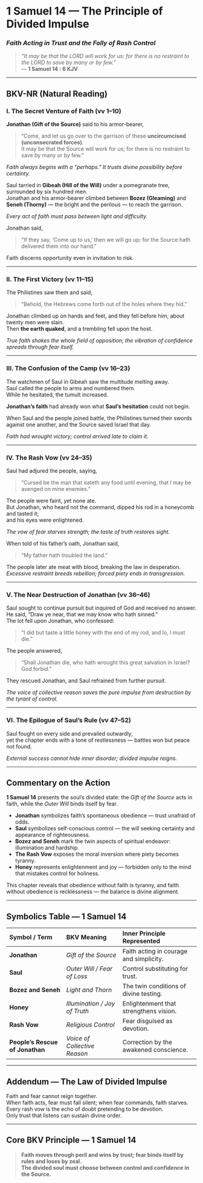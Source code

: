# 1 Samuel 14 — The Principle of Divided Impulse
### *Faith Acting in Trust and the Folly of Rash Control*

> _“It may be that the LORD will work for us: for there is no restraint to the LORD to save by many or by few.”_  
> — **1 Samuel 14 : 6 KJV**

---

## **BKV-NR (Natural Reading)**

### **I. The Secret Venture of Faith (vv 1–10)**  

**Jonathan (Gift of the Source)** said to his armor-bearer,  
> “Come, and let us go over to the garrison of these **uncircumcised (unconsecrated forces)**.  
> It may be that the Source will work for us; for there is no restraint to save by many or by few.”  

*Faith always begins with a “perhaps.”  It trusts divine possibility before certainty.*  

Saul tarried in **Gibeah (Hill of the Will)** under a pomegranate tree, surrounded by six hundred men.  
Jonathan and his armor-bearer climbed between **Bozez (Gleaming)** and **Seneh (Thorny)** — the bright and the perilous — to reach the garrison.  

*Every act of faith must pass between light and difficulty.*

Jonathan said,  
> “If they say, ‘Come up to us,’ then we will go up: for the Source hath delivered them into our hand.”  

Faith discerns opportunity even in invitation to risk.

---

### **II. The First Victory (vv 11–15)**  

The Philistines saw them and said,  
> “Behold, the Hebrews come forth out of the holes where they hid.”  

Jonathan climbed up on hands and feet, and they fell before him; about twenty men were slain.  
Then **the earth quaked**, and a trembling fell upon the host.  

*True faith shakes the whole field of opposition; the vibration of confidence spreads through fear itself.*

---

### **III. The Confusion of the Camp (vv 16–23)**  

The watchmen of Saul in Gibeah saw the multitude melting away.  
Saul called the people to arms and numbered them.  
While he hesitated, the tumult increased.  

**Jonathan’s faith** had already won what **Saul’s hesitation** could not begin.  

When Saul and the people joined battle, the Philistines turned their swords against one another, and the Source saved Israel that day.  

*Faith had wrought victory; control arrived late to claim it.*

---

### **IV. The Rash Vow (vv 24–35)**  

Saul had adjured the people, saying,  
> “Cursed be the man that eateth any food until evening, that I may be avenged on mine enemies.”  

The people were faint, yet none ate.  
But Jonathan, who heard not the command, dipped his rod in a honeycomb and tasted it;  
and his eyes were enlightened.  

*The vow of fear starves strength; the taste of truth restores sight.*  

When told of his father’s oath, Jonathan said,  
> “My father hath troubled the land.”  

The people later ate meat with blood, breaking the law in desperation.  
*Excessive restraint breeds rebellion; forced piety ends in transgression.*

---

### **V. The Near Destruction of Jonathan (vv 36–46)**  

Saul sought to continue pursuit but inquired of God and received no answer.  
He said, “Draw ye near, that we may know who hath sinned.”  
The lot fell upon Jonathan, who confessed:  
> “I did but taste a little honey with the end of my rod, and lo, I must die.”  

The people answered,  
> “Shall Jonathan die, who hath wrought this great salvation in Israel? God forbid.”  

They rescued Jonathan, and Saul refrained from further pursuit.  

*The voice of collective reason saves the pure impulse from destruction by the tyrant of control.*

---

### **VI. The Epilogue of Saul’s Rule (vv 47–52)**  

Saul fought on every side and prevailed outwardly,  
yet the chapter ends with a tone of restlessness — battles won but peace not found.  

*External success cannot hide inner disorder; divided impulse reigns.*

---

## **Commentary on the Action**

**1 Samuel 14** presents the soul’s divided state: the *Gift of the Source* acts in faith, while the *Outer Will* binds itself by fear.

- **Jonathan** symbolizes faith’s spontaneous obedience — trust unafraid of odds.  
- **Saul** symbolizes self-conscious control — the will seeking certainty and appearance of righteousness.  
- **Bozez and Seneh** mark the twin aspects of spiritual endeavor: illumination and hardship.  
- **The Rash Vow** exposes the moral inversion where piety becomes tyranny.  
- **Honey** represents enlightenment and joy — forbidden only to the mind that mistakes control for holiness.  

This chapter reveals that obedience without faith is tyranny, and faith without obedience is recklessness — the balance is divine alignment.

---

## **Symbolics Table — 1 Samuel 14**

| Symbol / Term | BKV Meaning | Inner Principle Represented |
|:---|:---|:---|
| **Jonathan** | *Gift of the Source* | Faith acting in courage and simplicity. |
| **Saul** | *Outer Will / Fear of Loss* | Control substituting for trust. |
| **Bozez and Seneh** | *Light and Thorn* | The twin conditions of divine testing. |
| **Honey** | *Illumination / Joy of Truth* | Enlightenment that strengthens vision. |
| **Rash Vow** | *Religious Control* | Fear disguised as devotion. |
| **People’s Rescue of Jonathan** | *Voice of Collective Reason* | Correction by the awakened conscience. |

---

## **Addendum — The Law of Divided Impulse**

Faith and fear cannot reign together.  
When faith acts, fear must fall silent; when fear commands, faith starves.  
Every rash vow is the echo of doubt pretending to be devotion.  
Only trust that listens can sustain divine order.

---

## **Core BKV Principle — 1 Samuel 14**

> **Faith moves through peril and wins by trust; fear binds itself by rules and loses by zeal.  
> The divided soul must choose between control and confidence in the Source.**




